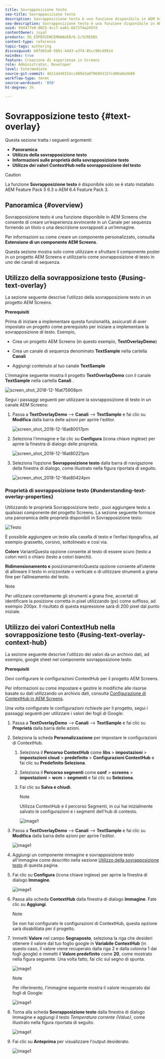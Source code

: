 ```yaml
---
title: Sovrapposizione testo
seo-title: Sovrapposizione testo
description: Sovrapposizione testo è una funzione disponibile in AEM Screens che consente di creare un’esperienza avvincente in un Canale per sequenza fornendo un titolo o una descrizione sovrapposti a un’immagine. Segui questa pagina per ulteriori informazioni.
seo-description: Sovrapposizione testo è una funzione disponibile in AEM Screens che consente di creare un’esperienza avvincente in un Canale per sequenza fornendo un titolo o una descrizione sovrapposti a un’immagine. Segui questa pagina per ulteriori informazioni.
uuid: 944477e8-0025-4cc7-aa61-6b72f4a245fd
contentOwner: jsyal
products: SG_EXPERIENCEMANAGER/6.5/SCREENS
content-type: reference
topic-tags: authoring
discoiquuid: b6fdb5a0-5601-4443-a3f4-85cc90c49914
noindex: true
feature: Creazione di esperienze in Screens
role: Administrator, Developer
level: Intermediate
source-git-commit: 4611dd40153ccd09d3a0796093157cd09a8e5b80
workflow-type: tm+mt
source-wordcount: '850'
ht-degree: 3%

---
```



# Sovrapposizione testo {#text-overlay}

Questa sezione tratta i seguenti argomenti:

* **Panoramica**
* **Utilizzo della sovrapposizione testo**
* **Informazioni sulle proprietà della sovrapposizione testo**
* **Utilizzo dei valori ContextHub nella sovrapposizione del testo**

>[!CAUTION]
>
>La funzione **Sovrapposizione testo** è disponibile solo se è stato installato AEM Feature Pack 5 6.3 o AEM 6.4 Feature Pack 3.

## Panoramica {#overview}

Sovrapposizione testo è una funzione disponibile in AEM Screens che consente di creare un’esperienza avvincente in un Canale per sequenza fornendo un titolo o una descrizione sovrapposti a un’immagine.

Per informazioni su come creare un componente personalizzato, consulta **Estensione di un componente AEM Screens**.

Questa sezione mostra solo come utilizzare e sfruttare il componente poster in un progetto AEM Screens e utilizzarlo come sovrapposizione di testo in uno dei canali di sequenza.

## Utilizzo della sovrapposizione testo {#using-text-overlay}

La sezione seguente descrive l’utilizzo della sovrapposizione testo in un progetto AEM Screens.

**Prerequisiti**

Prima di iniziare a implementare questa funzionalità, assicurati di aver impostato un progetto come prerequisito per iniziare a implementare la sovrapposizione di testo. Esempio,

* Crea un progetto AEM Screens (in questo esempio, **TextOverlayDemo**)

* Crea un canale di sequenza denominato **TextSample** nella cartella **Canali**

* Aggiungi contenuto al tuo canale **TextSample**

L&#39;immagine seguente mostra il progetto **TextOverlayDemo** con il canale **TextSample** nella cartella **Canali** .

![screen_shot_2018-12-16at75908pm](assets/screen_shot_2018-12-16at75908pm.png)

Segui i passaggi seguenti per utilizzare la sovrapposizione di testo in un canale AEM Screens:

1. Passa a **TextOverlayDemo** —> **Canali** —> **TextSample** e fai clic su **Modifica** dalla barra delle azioni per aprire l&#39;editor.

   ![screen_shot_2018-12-16at80017pm](assets/screen_shot_2018-12-16at80017pm.png)

1. Seleziona l&#39;immagine e fai clic su **Configura** (icona chiave inglese) per aprire la finestra di dialogo delle proprietà.

   ![screen_shot_2018-12-16at80221pm](assets/screen_shot_2018-12-16at80221pm.png)

1. Seleziona l’opzione **Sovrapposizione testo** dalla barra di navigazione della finestra di dialogo, come illustrato nella figura riportata di seguito.

   ![screen_shot_2018-12-16at80424pm](assets/screen_shot_2018-12-16at80424pm.png)

### Proprietà di sovrapposizione testo {#understanding-text-overlay-properties}

Utilizzando le proprietà Sovrapposizione testo , puoi aggiungere testo a qualsiasi componente del progetto Screens. La sezione seguente fornisce una panoramica delle proprietà disponibili in Sovrapposizione testo:

![Testo](assets/text.gif)

È possibile aggiungere un testo alla casella di testo e l’enfasi tipografica, ad esempio grassetto, corsivo, sottolineato e così via.

**Colore** VariantQuesta opzione consente al testo di essere scuro (testo a colori neri) o chiaro (testo a colori bianchi).

**Ridimensionamento e** posizionamentoQuesta opzione consente all’utente di allineare il testo in orizzontale o verticale o di utilizzare strumenti a grana fine per l’allineamento del testo.

>[!NOTE]
>
>Per utilizzare correttamente gli strumenti a grana fine, accertati di identificare la posizione corretta in pixel utilizzando (px) come suffisso, ad esempio 200px. Il risultato di questa espressione sarà di 200 pixel dal punto iniziale.

## Utilizzo dei valori ContextHub nella sovrapposizione testo {#using-text-overlay-context-hub}

La sezione seguente descrive l&#39;utilizzo dei valori da un archivio dati, ad esempio, google sheet nel componente sovrapposizione testo.

**Prerequisiti**

Devi configurare le configurazioni ContextHub per il progetto AEM Screens.

Per informazioni su come impostare e gestire le modifiche alle risorse basate su dati utilizzando un archivio dati, consulta [Configurazione di ContextHub in AEM Screens](https://docs.adobe.com/content/help/en/experience-manager-screens/user-guide/developing/configuring-context-hub.html).

Una volta configurate le configurazioni richieste per il progetto, segui i passaggi seguenti per utilizzare i valori dei fogli di Google:

1. Passa a **TextOverlayDemo** —> **Canali** —> **TextSample** e fai clic su **Proprietà** dalla barra delle azioni.

1. Seleziona la scheda **Personalizzazione** per impostare le configurazioni di ContextHub.

   1. Seleziona il **Percorso ContextHub** come **libs** > **impostazioni** > **impostazioni cloud** > **predefinito** > **Configurazioni ContextHub** e fai clic su **Predefinito Seleziona**.

   1. Seleziona il **Percorso segmenti** come **conf** > **screens** > **impostazioni** > **wcm** > **segmenti** e fai clic su **Seleziona**.

   1. Fai clic su **Salva e chiudi**.

      >[!NOTE]
      >
      >Utilizza ContextHub e il percorso Segmenti, in cui hai inizialmente salvato le configurazioni e i segmenti dell&#39;hub di contesto.

      ![image1](/help/user-guide/assets/text-overlay/text-overlay8.png)

1. Passa a **TextOverlayDemo** —> **Canali** —> **TextSample** e fai clic su **Modifica** dalla barra delle azioni per aprire l&#39;editor.

   ![image1](/help/user-guide/assets/text-overlay/text-overlay1.png)

1. Aggiungi un componente immagine e sovrapposizione testo all&#39;immagine come descritto nella sezione [Utilizzo della sovrapposizione testo](/help/user-guide/text-overlay.md#using-text-overlay) di questa pagina.

1. Fai clic su **Configura** (icona chiave inglese) per aprire la finestra di dialogo **Immagine**.

   ![image1](/help/user-guide/assets/text-overlay/text-overlay4.png)

1. Passa alla scheda **ContextHub** dalla finestra di dialogo **Immagine**. Fate clic su **Aggiungi**.

   >[!NOTE]
   >Se non hai configurato le configurazioni di ContextHub, questa opzione sarà disabilitata per il progetto.

1. Immetti **Valore** nel campo **Segnaposto**, seleziona la riga che desideri ottenere il valore dal tuo foglio google in **Variabile ContextHub** (in questo caso, il valore viene recuperato dalla riga 2 e dalla colonna 1 dai fogli google) e immetti il **Valore predefinito** come **20**, come mostrato nella figura seguente. Una volta fatto, fai clic sul segno di spunta.

   ![image1](/help/user-guide/assets/text-overlay/text-overlay5.png)

   >[!NOTE]
   >Per riferimento, l&#39;immagine seguente mostra il valore recuperato dai fogli di Google:

   ![image1](/help/user-guide/assets/text-overlay/text-overlay6.png)

1. Torna alla scheda **Sovrapposizione testo** dalla finestra di dialogo Immagine e aggiungi il testo *Temperatura corrente {Value}*, come illustrato nella figura riportata di seguito.

   ![image1](/help/user-guide/assets/text-overlay/text-overlay7.png)

1. Fai clic su **Anteprima** per visualizzare l&#39;output desiderato.

   ![image1](/help/user-guide/assets/text-overlay/text-overlay10.png)















